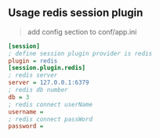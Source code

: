 ## Usage redis session plugin
> add config section to conf/app.ini
``` ini
[session]
; define session plugin provider is redis
plugin = redis
[session.plugin.redis]
; redis server
server = 127.0.0.1:6379
; redis db number
db = 3
; redis connect userName
username = 
; redis connect passWord
password = 
```